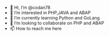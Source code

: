 - 👋 Hi, I’m @codan78
- 👀 I’m interested in PHP,JAVA and ABAP
- 🌱 I’m currently learning Python and GoLang
- 💞️ I’m looking to collaborate on PHP and ABAP
- 📫 How to reach me here

<!---
codan78/codan78 is a ✨ special ✨ repository because its `README.md` (this file) appears on your GitHub profile.
You can click the Preview link to take a look at your changes.
--->
